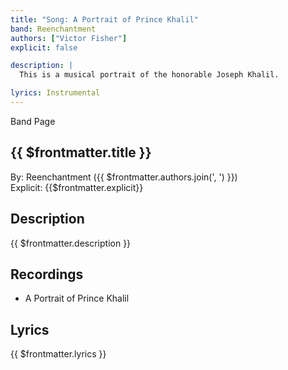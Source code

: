 ```yaml
---
title: "Song: A Portrait of Prince Khalil"
band: Reenchantment
authors: ["Victor Fisher"]
explicit: false

description: |
  This is a musical portrait of the honorable Joseph Khalil.

lyrics: Instrumental
---
```


<g-link to="/band/reenchantment">Band Page</g-link>

## {{ $frontmatter.title }}

By: <g-link to="/band/reenchantment">Reenchantment</g-link> ({{ $frontmatter.authors.join(', ') }})  
Explicit: {{$frontmatter.explicit}}

## Description

<vue-markdown>{{ $frontmatter.description }}</vue-markdown>

## Recordings

* <g-link to="/recording/a-portrait-of-prince-khalil">A Portrait of Prince Khalil</g-link>

## Lyrics

<vue-markdown>{{ $frontmatter.lyrics }}</vue-markdown>
